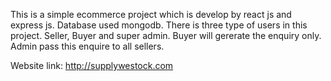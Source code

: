 This is a simple ecommerce project which is develop by react js and express js. Database used mongodb.
There is three type of users in this project. Seller, Buyer and super admin. Buyer will gererate the enquiry only. Admin pass this enquire to all sellers.

Website link: http://supplywestock.com